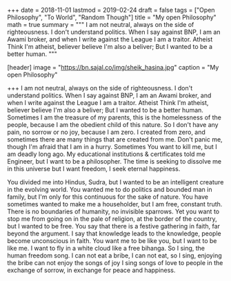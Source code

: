 +++
date = 2018-11-01
lastmod = 2019-02-24
draft = false
tags = ["Open Philosophy", "To World", "Random Though"]
title = "My open Philosophy"
math = true
summary = """
I am not neutral, always on the side of righteousness. I don't understand politics. When I say against BNP, I am an Awami broker, and when I write against the League I am a traitor. Atheist Think I'm atheist, believer believe I'm also a beliver; But I wanted to be a better human. 
"""

[header]
image = "https://bn.sajal.co/img/sheik_hasina.jpg"
caption = "My open Philosophy"

+++
I am not neutral, always on the side of righteousness. I don't understand politics. When I say against BNP, I am an Awami broker, and when I write against the League I am a traitor. Atheist Think I'm atheist, believer believe I'm also a beliver; But I wanted to be a better human. Sometimes I am the treasure of my parents, this is the homelessness of the people, because I am the obedient child of this nature. So I don't have any pain, no sorrow or no joy, because I am zero. I created from zero, and sometimes there are many things that are created from me. Don't panic me, though I'm afraid that I am in a hurry. Sometimes You want to kill me, but I am deadly long ago. My educational institutions & certificates told me Engineer, but I want to be a philosopher. The time is seeking to dissolve me in this universe but I want freedom, I seek eternal happiness.

You divided me into Hindus, Sudra, but I wanted to be an intelligent creature in the evolving world. You wanted me to do politics and bounded man in family, but I'm only for this continuous for the sake of nature. You have sometimes wanted to make me a householder, but I am free, constant truth. There is no boundaries of humanity, no invisible sparrows. Yet you want to stop me from going on in the pale of religion, at the border of the country, but I wanted to be free. You say that there is a festive gathering in faith, far beyond the argument. I say that knowledge leads to the knowledge, people become unconscious in faith. You want me to be like you, but I want to be like me. I want to fly in a white cloud like a free bihanga. So I sing, the human freedom song. I can not eat a bribe, I can not eat, so I sing, enjoying the bribe can not enjoy the songs of joy I sing songs of love to people in the exchange of sorrow, in exchange for peace and happiness.